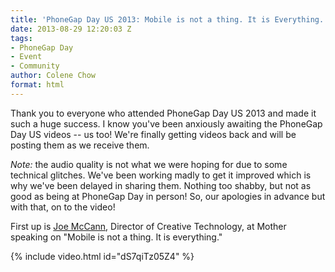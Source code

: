 ```yaml
---
title: 'PhoneGap Day US 2013: Mobile is not a thing. It is Everything.'
date: 2013-08-29 12:20:03 Z
tags:
- PhoneGap Day
- Event
- Community
author: Colene Chow
format: html
---
```


Thank you to everyone who attended PhoneGap Day US 2013 and made it such a huge success. I know you've been anxiously awaiting the PhoneGap Day US videos -- us too! We're finally getting videos back and will be posting them as we receive them.

*Note:* the audio quality is not what we were hoping for due to some technical glitches. We've been working madly to get it improved which is why we've been delayed in sharing them. Nothing too shabby, but not as good as being at PhoneGap Day in person! So, our apologies in advance but with that, on to the video!

First up is [Joe McCann](http://twitter.com/joemccann), Director of Creative Technology, at Mother speaking on "Mobile is not a thing. It is everything."

{% include video.html id="dS7qiTz05Z4" %}
